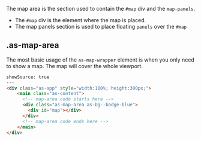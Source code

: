 The map area is the section used to contain the  `#map` div and the `map-panels`.


- The `#map` div is the element where the map is placed.
- The map panels section is used to place floating `panels` over the `#map`


## .as-map-area

The most basic usage of the `as-map-wrapper` element is when you only need to show a map. The map will cover the whole viewport.

```html
showSource: true
---
<div class="as-app" style="width:100%; height:300px;">
    <main class="as-content">
      <!-- map-area code starts here -->
      <div class="as-map-area as-bg--badge-blue">
        <div id="map"></div> 
      </div>
      <!-- map-area code ends here -->
    </main>
</div>
```
